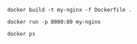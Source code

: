 ```
docker build -t my-nginx -f Dockerfile .
```

```
docker run -p 8080:80 my-nginx
```

```
docker ps
```


